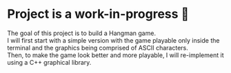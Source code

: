 # Project is a work-in-progress 🔨

The goal of this project is to build a Hangman game. <br/>
I will first start with a simple version with the game playable only inside the terminal and the graphics being comprised of ASCII characters. <br/>
Then, to make the game look better and more playable, I will re-implement it using a C++ graphical library.  <br/>
